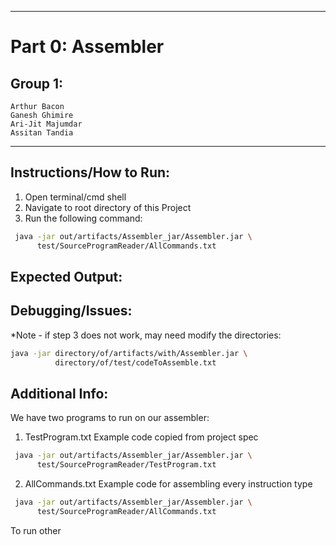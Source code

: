 *******************************
# Part 0: Assembler
## Group 1:
    Arthur Bacon
    Ganesh Ghimire
    Ari-Jit Majumdar
    Assitan Tandia
*******************************

## Instructions/How to Run:
1. Open terminal/cmd shell
2. Navigate to root directory of this Project
3. Run the following command:
```bash
 java -jar out/artifacts/Assembler_jar/Assembler.jar \
      test/SourceProgramReader/AllCommands.txt
```
## Expected Output:



## Debugging/Issues:
*Note - if step 3 does not work, may need modify the directories:
```bash
java -jar directory/of/artifacts/with/Assembler.jar \
          directory/of/test/codeToAssemble.txt
```


## Additional Info:
We have two programs to run on our assembler:
1. TestProgram.txt
   Example code copied from project spec
```bash
 java -jar out/artifacts/Assembler_jar/Assembler.jar \
      test/SourceProgramReader/TestProgram.txt
```
   
2. AllCommands.txt
   Example code for assembling every instruction type
```bash
 java -jar out/artifacts/Assembler_jar/Assembler.jar \
      test/SourceProgramReader/AllCommands.txt
```

To run other 
